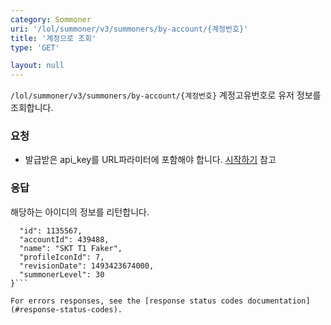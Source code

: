 ```yaml
---
category: Sommoner
uri: '/lol/summoner/v3/summoners/by-account/{계정번호}'
title: '계정으로 조회'
type: 'GET'

layout: null
---
```

`/lol/summoner/v3/summoners/by-account/{계정번호}`
계정고유번호로 유저 정보를 조회합니다.

### 요청


* 발급받은 api_key를 URL파라미터에 포함해야 합니다.
[시작하기](#/getting-started) 참고

### 응답

해당하는 아이디의 정보를 리턴합니다.

```{
  "id": 1135567,
  "accountId": 439488,
  "name": "SKT T1 Faker",
  "profileIconId": 7,
  "revisionDate": 1493423674000,
  "summonerLevel": 30
}```

For errors responses, see the [response status codes documentation](#response-status-codes).